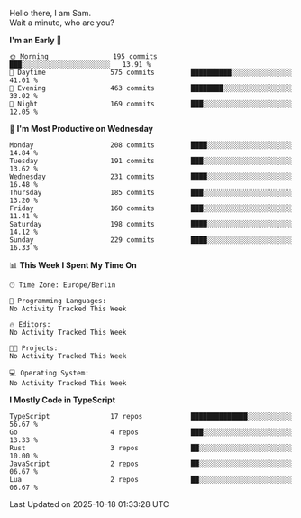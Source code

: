 Hello there, I am Sam.  
Wait a minute, who are you?
  
<!--START_SECTION:waka-->
**I'm an Early 🐤** 

```text
🌞 Morning                195 commits         ███░░░░░░░░░░░░░░░░░░░░░░   13.91 % 
🌆 Daytime                575 commits         ██████████░░░░░░░░░░░░░░░   41.01 % 
🌃 Evening                463 commits         ████████░░░░░░░░░░░░░░░░░   33.02 % 
🌙 Night                  169 commits         ███░░░░░░░░░░░░░░░░░░░░░░   12.05 % 
```
📅 **I'm Most Productive on Wednesday** 

```text
Monday                   208 commits         ████░░░░░░░░░░░░░░░░░░░░░   14.84 % 
Tuesday                  191 commits         ███░░░░░░░░░░░░░░░░░░░░░░   13.62 % 
Wednesday                231 commits         ████░░░░░░░░░░░░░░░░░░░░░   16.48 % 
Thursday                 185 commits         ███░░░░░░░░░░░░░░░░░░░░░░   13.20 % 
Friday                   160 commits         ███░░░░░░░░░░░░░░░░░░░░░░   11.41 % 
Saturday                 198 commits         ████░░░░░░░░░░░░░░░░░░░░░   14.12 % 
Sunday                   229 commits         ████░░░░░░░░░░░░░░░░░░░░░   16.33 % 
```


📊 **This Week I Spent My Time On** 

```text
🕑︎ Time Zone: Europe/Berlin

💬 Programming Languages: 
No Activity Tracked This Week

🔥 Editors: 
No Activity Tracked This Week

🐱‍💻 Projects: 
No Activity Tracked This Week

💻 Operating System: 
No Activity Tracked This Week
```

**I Mostly Code in TypeScript** 

```text
TypeScript               17 repos            ██████████████░░░░░░░░░░░   56.67 % 
Go                       4 repos             ███░░░░░░░░░░░░░░░░░░░░░░   13.33 % 
Rust                     3 repos             ██░░░░░░░░░░░░░░░░░░░░░░░   10.00 % 
JavaScript               2 repos             ██░░░░░░░░░░░░░░░░░░░░░░░   06.67 % 
Lua                      2 repos             ██░░░░░░░░░░░░░░░░░░░░░░░   06.67 % 
```




 Last Updated on 2025-10-18 01:33:28 UTC
<!--END_SECTION:waka-->
